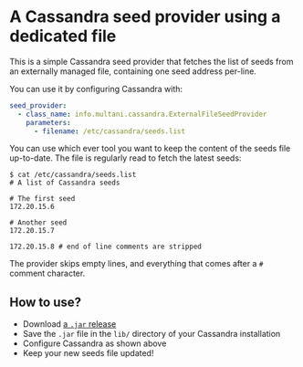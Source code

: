 # A Cassandra seed provider using a dedicated file

This is a simple Cassandra seed provider that fetches the list of seeds from an externally managed file, containing one seed address per-line.

You can use it by configuring Cassandra with:
```yaml
seed_provider:
  - class_name: info.multani.cassandra.ExternalFileSeedProvider
    parameters:
      - filename: /etc/cassandra/seeds.list
```

You can use which ever tool you want to keep the content of the seeds file up-to-date. The file is regularly read to fetch the latest seeds:

```
$ cat /etc/cassandra/seeds.list
# A list of Cassandra seeds

# The first seed
172.20.15.6

# Another seed
172.20.15.7

172.20.15.8 # end of line comments are stripped
```

The provider skips empty lines, and everything that comes after a `#` comment character.

## How to use?

* Download [a `.jar` release](https://github.com/multani/cassandra-external-file-seed-provider/releases)
* Save the `.jar` file in the `lib/` directory of your Cassandra installation
* Configure Cassandra as shown above
* Keep your new seeds file updated!
